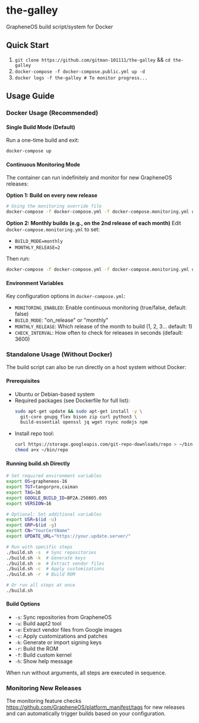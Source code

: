 # the-galley
GrapheneOS build script/system for Docker

## Quick Start
1. `git clone https://github.com/gitman-101111/the-galley` && `cd the-galley`
2. `docker-compose -f docker-compose.public.yml up -d`
3. `docker logs -f the-galley # To monitor progress...`

## Usage Guide

### Docker Usage (Recommended)

#### Single Build Mode (Default)
Run a one-time build and exit:
```bash
docker-compose up
```

#### Continuous Monitoring Mode
The container can run indefinitely and monitor for new GrapheneOS releases:

**Option 1: Build on every new release**
```bash
# Using the monitoring override file
docker-compose -f docker-compose.yml -f docker-compose.monitoring.yml up -d
```

**Option 2: Monthly builds (e.g., on the 2nd release of each month)**
Edit `docker-compose.monitoring.yml` to set:
- `BUILD_MODE=monthly`
- `MONTHLY_RELEASE=2`

Then run:
```bash
docker-compose -f docker-compose.yml -f docker-compose.monitoring.yml up -d
```

#### Environment Variables
Key configuration options in `docker-compose.yml`:
- `MONITORING_ENABLED`: Enable continuous monitoring (true/false, default: false)
- `BUILD_MODE`: "on_release" or "monthly" 
- `MONTHLY_RELEASE`: Which release of the month to build (1, 2, 3... default: 1)
- `CHECK_INTERVAL`: How often to check for releases in seconds (default: 3600)

### Standalone Usage (Without Docker)

The build script can also be run directly on a host system without Docker:

#### Prerequisites
- Ubuntu or Debian-based system
- Required packages (see Dockerfile for full list):
  ```bash
  sudo apt-get update && sudo apt-get install -y \
    git-core gnupg flex bison zip curl python3 \
    build-essential openssl jq wget rsync nodejs npm
  ```
- Install repo tool:
  ```bash
  curl https://storage.googleapis.com/git-repo-downloads/repo > ~/bin/repo
  chmod a+x ~/bin/repo
  ```

#### Running build.sh Directly
```bash
# Set required environment variables
export OS=grapheneos-16
export TGT=tangorpro,caiman
export TAG=16
export GOOGLE_BUILD_ID=BP2A.250805.005
export VERSION=16

# Optional: Set additional variables
export USR=$(id -u)
export GRP=$(id -g)
export CN="YourCertName"
export UPDATE_URL="https://your.update.server/"

# Run with specific steps
./build.sh -s  # Sync repositories
./build.sh -k  # Generate keys
./build.sh -e  # Extract vendor files
./build.sh -c  # Apply customizations
./build.sh -r  # Build ROM

# Or run all steps at once
./build.sh
```

#### Build Options
- `-s`: Sync repositories from GrapheneOS
- `-u`: Build aapt2 tool
- `-e`: Extract vendor files from Google images
- `-c`: Apply customizations and patches
- `-k`: Generate or import signing keys
- `-r`: Build the ROM
- `-f`: Build custom kernel
- `-h`: Show help message

When run without arguments, all steps are executed in sequence.

### Monitoring New Releases
The monitoring feature checks https://github.com/GrapheneOS/platform_manifest/tags for new releases and can automatically trigger builds based on your configuration.
